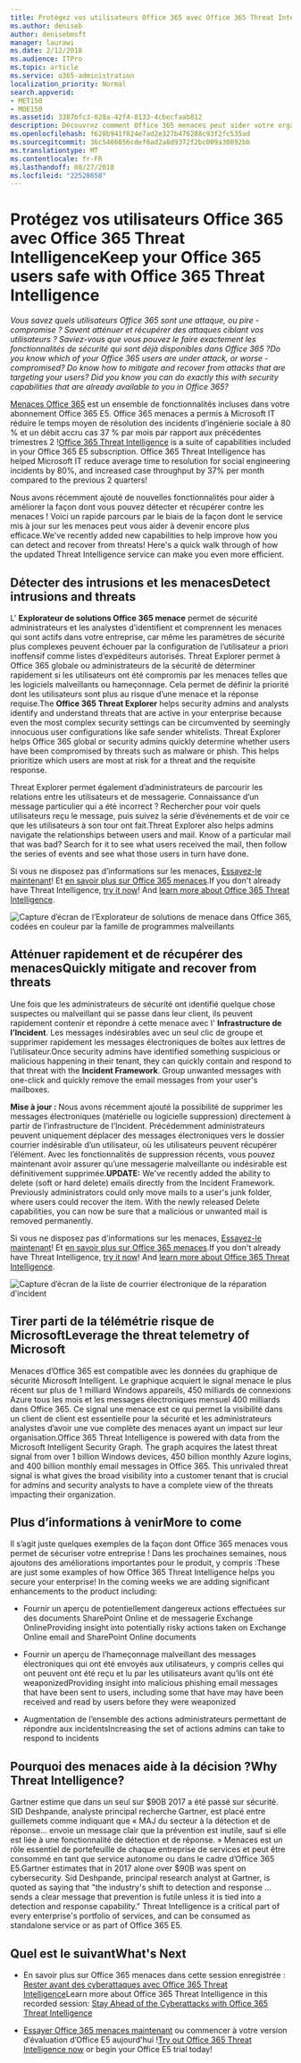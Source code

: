 ```yaml
---
title: Protégez vos utilisateurs Office 365 avec Office 365 Threat Intelligence
ms.author: deniseb
author: denisebmsft
manager: laurawi
ms.date: 2/12/2018
ms.audience: ITPro
ms.topic: article
ms.service: o365-administration
localization_priority: Normal
search.appverid:
- MET150
- MOE150
ms.assetid: 3387bfc3-028a-42f4-8133-4cbecfaab812
description: Découvrez comment Office 365 menaces peut aider votre organisation à détecter des intrusions et les menaces et rapidement atténuer et récupérer contre les menaces.
ms.openlocfilehash: f628b941f824e7ad2e327b476288c93f2fc535ad
ms.sourcegitcommit: 36c5466056cdef6ad2a8d9372f2bc009a30892bb
ms.translationtype: MT
ms.contentlocale: fr-FR
ms.lasthandoff: 08/27/2018
ms.locfileid: "22528658"
---
```

# <a name="keep-your-office-365-users-safe-with-office-365-threat-intelligence"></a><span data-ttu-id="54769-103">Protégez vos utilisateurs Office 365 avec Office 365 Threat Intelligence</span><span class="sxs-lookup"><span data-stu-id="54769-103">Keep your Office 365 users safe with Office 365 Threat Intelligence</span></span>

 <span data-ttu-id="54769-104">*Vous savez quels utilisateurs Office 365 sont une attaque, ou pire - compromise ? Savent atténuer et récupérer des attaques ciblant vos utilisateurs ? Saviez-vous que vous pouvez le faire exactement les fonctionnalités de sécurité qui sont déjà disponibles dans Office 365 ?*</span><span class="sxs-lookup"><span data-stu-id="54769-104">*Do you know which of your Office 365 users are under attack, or worse - compromised? Do know how to mitigate and recover from attacks that are targeting your users? Did you know you can do exactly this with security capabilities that are already available to you in Office 365?*</span></span> 
  
<span data-ttu-id="54769-p101">[Menaces Office 365](office-365-ti.md) est un ensemble de fonctionnalités incluses dans votre abonnement Office 365 E5. Office 365 menaces a permis à Microsoft IT réduire le temps moyen de résolution des incidents d’ingénierie sociale à 80 % et un débit accru cas 37 % par mois par rapport aux précédentes trimestres 2 !</span><span class="sxs-lookup"><span data-stu-id="54769-p101">[Office 365 Threat Intelligence](office-365-ti.md) is a suite of capabilities included in your Office 365 E5 subscription. Office 365 Threat Intelligence has helped Microsoft IT reduce average time to resolution for social engineering incidents by 80%, and increased case throughput by 37% per month compared to the previous 2 quarters!</span></span> 
  
<span data-ttu-id="54769-p102">Nous avons récemment ajouté de nouvelles fonctionnalités pour aider à améliorer la façon dont vous pouvez détecter et récupérer contre les menaces ! Voici un rapide parcours par le biais de la façon dont le service mis à jour sur les menaces peut vous aider à devenir encore plus efficace.</span><span class="sxs-lookup"><span data-stu-id="54769-p102">We've recently added new capabilities to help improve how you can detect and recover from threats! Here's a quick walk through of how the updated Threat Intelligence service can make you even more efficient.</span></span>
  
## <a name="detect-intrusions-and-threats"></a><span data-ttu-id="54769-109">Détecter des intrusions et les menaces</span><span class="sxs-lookup"><span data-stu-id="54769-109">Detect intrusions and threats</span></span>

<span data-ttu-id="54769-p103">L' **Explorateur de solutions Office 365 menace** permet de sécurité administrateurs et les analystes d’identifient et comprennent les menaces qui sont actifs dans votre entreprise, car même les paramètres de sécurité plus complexes peuvent échouer par la configuration de l’utilisateur a priori inoffensif comme listes d’expéditeurs autorisés. Threat Explorer permet à Office 365 globale ou administrateurs de la sécurité de déterminer rapidement si les utilisateurs ont été compromis par les menaces telles que les logiciels malveillants ou hameçonnage. Cela permet de définir la priorité dont les utilisateurs sont plus au risque d’une menace et la réponse requise.</span><span class="sxs-lookup"><span data-stu-id="54769-p103">The **Office 365 Threat Explorer** helps security admins and analysts identify and understand threats that are active in your enterprise because even the most complex security settings can be circumvented by seemingly innocuous user configurations like safe sender whitelists. Threat Explorer helps Office 365 global or security admins quickly determine whether users have been compromised by threats such as malware or phish. This helps prioritize which users are most at risk for a threat and the requisite response.</span></span> 
  
<span data-ttu-id="54769-p104">Threat Explorer permet également d’administrateurs de parcourir les relations entre les utilisateurs et de messagerie. Connaissance d’un message particulier qui a été incorrect ? Rechercher pour voir quels utilisateurs reçu le message, puis suivez la série d’événements et de voir ce que les utilisateurs à son tour ont fait.</span><span class="sxs-lookup"><span data-stu-id="54769-p104">Threat Explorer also helps admins navigate the relationships between users and mail. Know of a particular mail that was bad? Search for it to see what users received the mail, then follow the series of events and see what those users in turn have done.</span></span>

<span data-ttu-id="54769-p105">Si vous ne disposez pas d’informations sur les menaces, [Essayez-le maintenant](https://aka.ms/tryo365threatintel3)! Et [en savoir plus sur Office 365 menaces](https://aka.ms/readmoreabouto365threatintel).</span><span class="sxs-lookup"><span data-stu-id="54769-p105">If you don't already have Threat Intelligence, [try it now](https://aka.ms/tryo365threatintel3)! And [learn more about Office 365 Threat Intelligence](https://aka.ms/readmoreabouto365threatintel).</span></span>
  
![Capture d’écran de l’Explorateur de solutions de menace dans Office 365, codées en couleur par la famille de programmes malveillants](media/591338dd-252a-437d-b5f2-87aa42e74b0c.png)
  
## <a name="quickly-mitigate-and-recover-from-threats"></a><span data-ttu-id="54769-119">Atténuer rapidement et de récupérer des menaces</span><span class="sxs-lookup"><span data-stu-id="54769-119">Quickly mitigate and recover from threats</span></span>

<span data-ttu-id="54769-p106">Une fois que les administrateurs de sécurité ont identifié quelque chose suspectes ou malveillant qui se passe dans leur client, ils peuvent rapidement contenir et répondre à cette menace avec l' **Infrastructure de l’Incident**. Les messages indésirables avec un seul clic de groupe et supprimer rapidement les messages électroniques de boîtes aux lettres de l’utilisateur.</span><span class="sxs-lookup"><span data-stu-id="54769-p106">Once security admins have identified something suspicious or malicious happening in their tenant, they can quickly contain and respond to that threat with the **Incident Framework**. Group unwanted messages with one-click and quickly remove the email messages from your user's mailboxes.</span></span> 
  
 <span data-ttu-id="54769-p107">**Mise à jour :** Nous avons récemment ajouté la possibilité de supprimer les messages électroniques (matérielle ou logicielle suppression) directement à partir de l’infrastructure de l’Incident. Précédemment administrateurs peuvent uniquement déplacer des messages électroniques vers le dossier courrier indésirable d’un utilisateur, où les utilisateurs peuvent récupérer l’élément. Avec les fonctionnalités de suppression récents, vous pouvez maintenant avoir assurer qu’une messagerie malveillante ou indésirable est définitivement supprimée.</span><span class="sxs-lookup"><span data-stu-id="54769-p107">**UPDATE:** We've recently added the ability to delete (soft or hard delete) emails directly from the Incident Framework. Previously administrators could only move mails to a user's junk folder, where users could recover the item. With the newly released Delete capabilities, you can now be sure that a malicious or unwanted mail is removed permanently.</span></span> 
  
<span data-ttu-id="54769-p108">Si vous ne disposez pas d’informations sur les menaces, [Essayez-le maintenant](https://aka.ms/tryo365threatintel3)! Et [en savoir plus sur Office 365 menaces](https://aka.ms/readmoreabouto365threatintel).</span><span class="sxs-lookup"><span data-stu-id="54769-p108">If you don't already have Threat Intelligence, [try it now](https://aka.ms/tryo365threatintel3)! And [learn more about Office 365 Threat Intelligence](https://aka.ms/readmoreabouto365threatintel).</span></span>
  
![Capture d’écran de la liste de courrier électronique de la réparation d’incident](media/9d8452d3-d8d2-4b26-81f9-76396e08dd17.png)
  
## <a name="leverage-the-threat-telemetry-of-microsoft"></a><span data-ttu-id="54769-128">Tirer parti de la télémétrie risque de Microsoft</span><span class="sxs-lookup"><span data-stu-id="54769-128">Leverage the threat telemetry of Microsoft</span></span>

<span data-ttu-id="54769-p109">Menaces d’Office 365 est compatible avec les données du graphique de sécurité Microsoft Intelligent. Le graphique acquiert le signal menace le plus récent sur plus de 1 milliard Windows appareils, 450 milliards de connexions Azure tous les mois et les messages électroniques mensuel 400 milliards dans Office 365. Ce signal une menace est ce qui permet la visibilité dans un client de client est essentielle pour la sécurité et les administrateurs analystes d’avoir une vue complète des menaces ayant un impact sur leur organisation.</span><span class="sxs-lookup"><span data-stu-id="54769-p109">Office 365 Threat Intelligence is powered with data from the Microsoft Intelligent Security Graph. The graph acquires the latest threat signal from over 1 billion Windows devices, 450 billion monthly Azure logins, and 400 billion monthly email messages in Office 365. This unrivaled threat signal is what gives the broad visibility into a customer tenant that is crucial for admins and security analysts to have a complete view of the threats impacting their organization.</span></span> 
  
## <a name="more-to-come"></a><span data-ttu-id="54769-132">Plus d’informations à venir</span><span class="sxs-lookup"><span data-stu-id="54769-132">More to come</span></span>

<span data-ttu-id="54769-p110">Il s’agit juste quelques exemples de la façon dont Office 365 menaces vous permet de sécuriser votre entreprise ! Dans les prochaines semaines, nous ajoutons des améliorations importantes pour le produit, y compris :</span><span class="sxs-lookup"><span data-stu-id="54769-p110">These are just some examples of how Office 365 Threat Intelligence helps you secure your enterprise! In the coming weeks we are adding significant enhancements to the product including:</span></span>
  
- <span data-ttu-id="54769-135">Fournir un aperçu de potentiellement dangereux actions effectuées sur des documents SharePoint Online et de messagerie Exchange Online</span><span class="sxs-lookup"><span data-stu-id="54769-135">Providing insight into potentially risky actions taken on Exchange Online email and SharePoint Online documents</span></span>
    
- <span data-ttu-id="54769-136">Fournir un aperçu de l’hameçonnage malveillant des messages électroniques qui ont été envoyés aux utilisateurs, y compris celles qui ont peuvent ont été reçu et lu par les utilisateurs avant qu’ils ont été weaponized</span><span class="sxs-lookup"><span data-stu-id="54769-136">Providing insight into malicious phishing email messages that have been sent to users, including some that have may have been received and read by users before they were weaponized</span></span>
    
- <span data-ttu-id="54769-137">Augmentation de l’ensemble des actions administrateurs permettant de répondre aux incidents</span><span class="sxs-lookup"><span data-stu-id="54769-137">Increasing the set of actions admins can take to respond to incidents</span></span>
    
## <a name="why-threat-intelligence"></a><span data-ttu-id="54769-138">Pourquoi des menaces aide à la décision ?</span><span class="sxs-lookup"><span data-stu-id="54769-138">Why Threat Intelligence?</span></span>

<span data-ttu-id="54769-p111">Gartner estime que dans un seul sur $90B 2017 a été passé sur sécurité. SID Deshpande, analyste principal recherche Gartner, est placé entre guillemets comme indiquant que « MAJ du secteur à la détection et de réponse... envoie un message clair que la prévention est inutile, sauf si elle est liée à une fonctionnalité de détection et de réponse. » Menaces est un rôle essentiel de portefeuille de chaque entreprise de services et peut être consommé en tant que service autonome ou dans le cadre d’Office 365 E5.</span><span class="sxs-lookup"><span data-stu-id="54769-p111">Gartner estimates that in 2017 alone over $90B was spent on cybersecurity. Sid Deshpande, principal research analyst at Gartner, is quoted as saying that "the industry's shift to detection and response … sends a clear message that prevention is futile unless it is tied into a detection and response capability." Threat Intelligence is a critical part of every enterprise's portfolio of services, and can be consumed as standalone service or as part of Office 365 E5.</span></span>
  
## <a name="whats-next"></a><span data-ttu-id="54769-143">Quel est le suivant</span><span class="sxs-lookup"><span data-stu-id="54769-143">What's Next</span></span>

- <span data-ttu-id="54769-144">En savoir plus sur Office 365 menaces dans cette session enregistrée : [Rester avant des cyberattaques avec Office 365 Threat Intelligence](https://myignite.microsoft.com/videos/53723)</span><span class="sxs-lookup"><span data-stu-id="54769-144">Learn more about Office 365 Threat Intelligence in this recorded session: [Stay Ahead of the Cyberattacks with Office 365 Threat Intelligence](https://myignite.microsoft.com/videos/53723)</span></span>
    
- <span data-ttu-id="54769-145">[Essayer Office 365 menaces maintenant](https://aka.ms/tryo365threatintel3) ou commencer à votre version d’évaluation d’Office E5 aujourd'hui !</span><span class="sxs-lookup"><span data-stu-id="54769-145">[Try out Office 365 Threat Intelligence now](https://aka.ms/tryo365threatintel3) or begin your Office E5 trial today!</span></span> 
    

